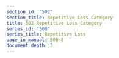 ```yaml
---
section_id: "502"
section_title: Repetitive Loss Category
title: 502 Repetitive Loss Category
series_id: "500"
series_title: Repetitive Loss
page_in_manual: 500-8
document_depth: 3
---
```

